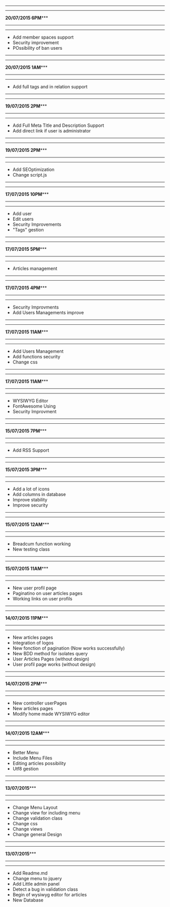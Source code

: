 *********************************************
*********************************************
****************20/07/2015 6PM*******************
*********************************************
*********************************************
- Add member spaces support
- Security improvement
- POssibility of ban users

*********************************************
*********************************************
****************20/07/2015 1AM*******************
*********************************************
*********************************************
- Add full tags and in relation support

*********************************************
*********************************************
****************19/07/2015 2PM*******************
*********************************************
*********************************************
- Add Full Meta Title and Description Support
- Add direct link if user is administrator

*********************************************
*********************************************
****************19/07/2015 2PM*******************
*********************************************
*********************************************
- Add SEOptimization
- Change script.js


*********************************************
*********************************************
****************17/07/2015 10PM*******************
*********************************************
*********************************************
- Add user
- Edit users
- Security Improvements 
- "Tags" gestion

*********************************************
*********************************************
****************17/07/2015 5PM*******************
*********************************************
*********************************************
- Articles management

*********************************************
*********************************************
****************17/07/2015 4PM*******************
*********************************************
*********************************************
- Security Improvments
- Add Users Managements improve

*********************************************
*********************************************
****************17/07/2015 11AM*******************
*********************************************
*********************************************
- Add Users Management
- Add functions security
- Change css

*********************************************
*********************************************
****************17/07/2015 11AM*******************
*********************************************
*********************************************
- WYSIWYG Editor
- FontAwesome Using
- Security Improvment


*********************************************
*********************************************
****************15/07/2015 7PM*******************
*********************************************
*********************************************
- Add RSS Support

*********************************************
*********************************************
****************15/07/2015 3PM*******************
*********************************************
*********************************************
- Add a lot of icons
- Add columns in database
- Improve stability
- Improve security

*********************************************
*********************************************
****************15/07/2015 12AM*******************
*********************************************
*********************************************
- Breadcum function working
- New testing class

*********************************************
*********************************************
****************15/07/2015 11AM*******************
*********************************************
*********************************************
- New user profil page
- Paginatino on user articles pages
- Working links on user profils

*********************************************
*********************************************
****************14/07/2015 11PM*******************
*********************************************
*********************************************
- New articles pages
- Integration of logos
- New fonction of pagination (Now works successfully)
- New BDD method for isolates query
- User Articles Pages (without design)
- User profil page works (without design)

*********************************************
*********************************************
****************14/07/2015 2PM*******************
*********************************************
*********************************************
- New controller userPages
- New articles pages
- Modify home made WYSIWYG editor

*********************************************
*********************************************
****************14/07/2015 12AM*******************
*********************************************
*********************************************
- Better Menu
- Include Menu Files
- Editing articles possibility
- Utf8 gestion


*********************************************
*********************************************
****************13/07/2015*******************
*********************************************
*********************************************
- Change Menu Layout
- Change view for including menu
- Change validation class
- Change css
- Change views
- Change general Design




*********************************************
*********************************************
****************13/07/2015*******************
*********************************************
*********************************************
- Add Readme.md
- Change menu to jquery
- Add Little admin panel
- Detect a bug in validation class
- Begin of wysiwyg editor for articles
- New Database